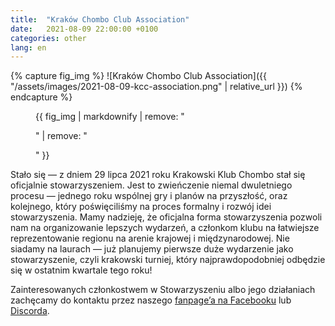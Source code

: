 ```yaml
---
title:  "Kraków Chombo Club Association"
date:   2021-08-09 22:00:00 +0100
categories: other
lang: en
---
```


{% capture fig_img %}
![Kraków Chombo Club Association]({{ "/assets/images/2021-08-09-kcc-association.png" | relative_url }})
{% endcapture %}

<figure>
  {{ fig_img | markdownify | remove: "<p>" | remove: "</p>" }}
</figure>

Stało się — z dniem 29 lipca 2021 roku Krakowski Klub Chombo stał się oficjalnie stowarzyszeniem. Jest to zwieńczenie niemal dwuletniego procesu — jednego roku wspólnej gry i planów na przyszłość, oraz kolejnego, który poświęciliśmy na proces formalny i rozwój idei stowarzyszenia. Mamy nadzieję, że oficjalna forma stowarzyszenia pozwoli nam na organizowanie lepszych wydarzeń, a członkom klubu na łatwiejsze reprezentowanie regionu na arenie krajowej i międzynarodowej. Nie siadamy na laurach — już planujemy pierwsze duże wydarzenie jako stowarzyszenie, czyli krakowski turniej, który najprawdopodobniej odbędzie się w ostatnim kwartale tego roku!

Zainteresowanych członkostwem w Stowarzyszeniu albo jego działaniach zachęcamy do kontaktu przez naszego [fanpage’a na Facebooku](https://fb.me/chombo.club) lub [Discorda](https://discord.gg/Hx4Muag).


